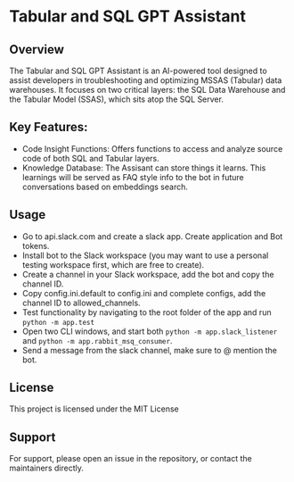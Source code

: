 # Tabular and SQL GPT Assistant
## Overview
The Tabular and SQL GPT Assistant is an AI-powered tool designed to assist developers in troubleshooting and optimizing MSSAS (Tabular) data warehouses. It focuses on two critical layers: the SQL Data Warehouse and the Tabular Model (SSAS), which sits atop the SQL Server.

## Key Features:
- Code Insight Functions: Offers functions to access and analyze source code of both SQL and Tabular layers.
- Knowledge Database: The Assisant can store things it learns. This learnings will be served as FAQ style info to the bot in future conversations based on embeddings search.  

## Usage
- Go to api.slack.com and create a slack app. Create application and Bot tokens.
- Install bot to the Slack workspace (you may want to use a personal testing workspace first, which are free to create).
- Create a channel in your Slack workspace, add the bot and copy the channel ID.
- Copy config.ini.default to config.ini and complete configs, add the channel ID to allowed_channels.
- Test functionality by navigating to the root folder of the app and run `python -m app.test`
- Open two CLI windows, and start both `python -m app.slack_listener` and `python -m app.rabbit_msq_consumer`.
- Send a message from the slack channel, make sure to @ mention the bot.

## License
This project is licensed under the MIT License

## Support
For support, please open an issue in the repository, or contact the maintainers directly.